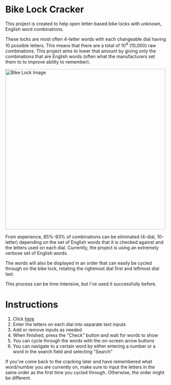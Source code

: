 
# Bike Lock Cracker

This project is created to help open letter-based bike locks with unknown, English word combinations.

These locks are most often 4-letter words with each changeable dial having 10 possible letters. This means that there are a total of 10<sup>4</sup> (10,000) raw combinations. This project aims to lower that amount by giving only the combinations that are English words (often what the manufacturers set them to to improve ability to remember). 

<img src="https://m.media-amazon.com/images/I/91vCtNvY+DL._AC_SL1500_.jpg" alt="Bike Lock Image" width=500px/>

From experience, 85%-93% of combinations can be eliminated (4-dial, 10-letter) depending on the set of English words that it is checked against and the letters used on each dial. Currently, the project is using an extremely verbose set of English words.

The words will also be displayed in an order that can easily be cycled through on the bike lock, rotating the rightmost dial first and leftmost dial last.

This process can be time intensive, but I've used it successfully before.

# Instructions
1. Click [here](https://andjf.github.io/BikeLockPicker)
2. Enter the letters on each dial into separate text inputs
3. Add or remove inputs as needed
4. When finished, press the "Check" button and wait for words to show
5. You can cycle through the words with the on-screen arrow buttons
6. You can navigate to a certain word by either entering a number or a word in the search field and selecting "Search"

If you've come back to the cracking later and have remembered what word/number you are currently on, make sure to input the letters in the same order as the first time you cycled through. Otherwise, the order might be different.
